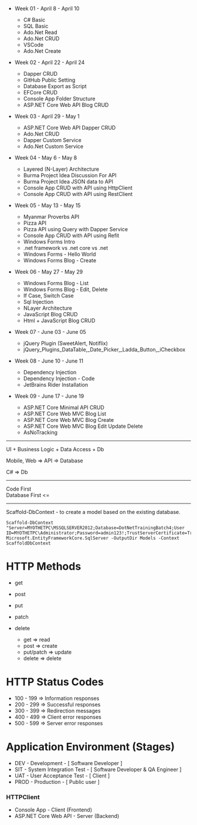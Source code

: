 - Week 01 - April 8 - April 10
  - C# Basic
  - SQL Basic
  - Ado.Net Read
  - Ado.Net CRUD
  - VSCode
  - Ado.Net Create
- Week 02 - April 22 - April 24
  - Dapper CRUD
  - GitHub Public Setting
  - Database Export as Script
  - EFCore CRUD
  - Console App Folder Structure
  - ASP.NET Core Web API Blog CRUD

- Week 03 - April 29 - May 1
  - ASP.NET Core Web API Dapper CRUD
  - Ado.Net CRUD
  - Dapper Custom Service
  - Ado.Net Custom Service

- Week 04 - May 6 - May 8
  - Layered (N-Layer) Architecture
  - Burma Project Idea Discussion For API 
  - Burma Project Idea JSON data to API
  - Console App CRUD with API using HttpClient
  - Console App CRUD with API using RestClient

- Week 05 - May 13 - May 15
  - Myanmar Proverbs API
  - Pizza API
  - Pizza API using Query with Dapper Service
  - Console App CRUD with API using Refit
  - Windows Forms Intro
  - .net framework vs .net core vs .net
  - Windows Forms - Hello World
  - Windows Forms Blog - Create

- Week 06 - May 27 - May 29
  - Windows Forms Blog - List
  - Windows Forms Blog - Edit, Delete
  - If Case, Switch Case
  - Sql Injection
  - NLayer Architecture
  - JavaScript Blog CRUD
  - Html + JavaScript Blog CRUD

- Week 07 - June 03 - June 05
  - jQuery Plugin (SweetAlert, Notiflix)
  - jQuery_Plugins_DataTable,_Date_Picker,_Ladda_Button,_iCheckbox

- Week 08 - June 10 - June 11
  - Dependency Injection
  - Dependency Injection - Code
  - JetBrains Rider Installation

- Week 09 - June 17 - June 19
  - ASP.NET Core Minimal API CRUD
  - ASP.NET Core Web MVC Blog List
  - ASP.NET Core Web MVC Blog Create
  - ASP.NET Core Web MVC Blog Edit Update Delete
  - AsNoTracking

---

UI + Business Logic + Data Access + Db

Mobile, Web => API => Database

C# => Db

---

Code First   
Database First <=

---

Scaffold-DbContext - to create a model based on the existing database.   

```console
Scaffold-DbContext "Server=MYOTHETPC\MSSQLSERVER2012;Database=DotNetTrainingBatch4;User   ID=MYOTHETPC\Administrator;Password=admin123!;TrustServerCertificate=True;Trusted_Connection=True;" Microsoft.EntityFrameworkCore.SqlServer -OutputDir Models -Context ScaffoldDbContext
```

HTTP Methods
============
- get
- post
- put
- patch
- delete

  - get		  => read
  - post	  => create
  - put/patch => update
  - delete	  => delete

HTTP Status Codes
=================
- 100 - 199 => Information responses
- 200 - 299 => Successful responses
- 300 - 399 => Redirection messages
- 400 - 499 => Client error responses
- 500 - 599 => Server error responses 

Application Environment (Stages)
================================

- DEV - Development - [ Software Developer ]
- SIT - System Integration Test - [ Software Developer & QA Engineer ]
- UAT - User Acceptance Test - [ Client ]
- PROD - Production - [ Public user ]

### HTTPClient 
- Console App - Client (Frontend)
- ASP.NET Core Web API - Server (Backend)
